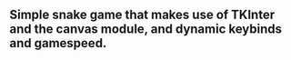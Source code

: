 ## Simple snake game that makes use of TKInter and the canvas module, and dynamic keybinds and gamespeed.
